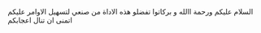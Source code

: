 السلام عليكم ورحمة االله و بركاتوا تفضلو هذه الاداة من صنعي لتسهيل الاوامر عليكم
اتمنى ان تنال اعجابكم
